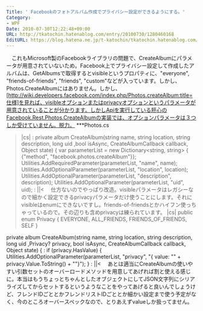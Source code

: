 ```yaml
---
Title: ' Facebookのフォトアルバム作成でプライバシー設定ができるようにする。'
Category:
- WPF
Date: 2010-07-30T12:22:48+09:00
URL: http://tkatochin.hatenablog.com/entry/20100730/1280460168
EditURL: https://blog.hatena.ne.jp/t-katochin/tkatochin.hatenablog.com/atom/entry/6653586347154753543
---
```


　これもMicrosoft製のFacebookライブラリの問題で、CreateAlbumにパラメータが用意されていないため。Facebook上でプライバシー設定して作成したアルバムは、GetAlbumsで取得するとvisibleというプロパティに、"everyone", "friends-of-friends", "friends", "custom"などが入っています。しかし、Photos.CreateAlbumにはありません。しかし、[http://wiki.developers.facebook.com/index.php/Photos.createAlbum:title=仕様]を見れば、visibleオプションまたはprivacyオプションというパラメータが用意されていることが分かります。しかしApiを実行している肝心のFacebook.Rest.Photos.CreateAlbumの実装では、オプションパラメータは３つしか受けていません。脱力。
***Photos.cs
>|cs|
        :
private album CreateAlbum(string name, string location, string description, long uid
    ,bool isAsync, CreateAlbumCallback callback, Object state)
{
    var parameterList = new Dictionary<string, string> {
        {"method", "facebook.photos.createAlbum"}};
    Utilities.AddRequiredParameter(parameterList, "name", name);
    Utilities.AddOptionalParameter(parameterList, "location", location);
    Utilities.AddOptionalParameter(parameterList, "description", description);
    Utilities.AddOptionalParameter(parameterList, "uid", uid);
        :
||<
　仕方ないのでやっぱり改造。visibleパラメータはレガシーなので細かく設定できるprivacyパラメータだけ使うことにします。それにvisibleはenumにできないですし。friends-of-friendsとかハイフン使っちゃっているので。その辺りも含めprivacyは練られています。
>|cs|
public enum Privacy
{
    EVERYONE, ALL_FRIENDS, FRIENDS_OF_FRIENDS, SELF
}

private album CreateAlbum(string name, string location, string description, long uid
    ,Privacy? privacy, bool isAsync, CreateAlbumCallback callback, Object state)
{
        :
    if (privacy.HasValue)
    {
        Utilities.AddOptionalParameter(parameterList, "privacy",
            "{ value: \"" + privacy.Value.ToString() + "\"}");
    }
        :
||<
　あとは適当にCreateAlbumの使いやすい引数セットのオーバーロードメソッドを用意してあげれば割と使える感じに。本当はもうちょっとちゃんとしたオブジェクトにしてJSON文字列にシリアライズしてからセットするというようなことをやってあげると良いんでしょうけど、フレンドIDごととかフレンドリストIDごととか細かい設定まで使う予定がなく、今のところオーバースペックなので、とりあえずvalueしか扱ってません。
